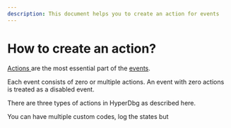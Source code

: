 ```yaml
---
description: This document helps you to create an action for events
---
```


# How to create an action?

[Actions ](https://docs.hyperdbg.com/design/debugger-internals/actions)are the most essential part of the [events](https://docs.hyperdbg.com/design/debugger-internals/events).

Each event consists of zero or multiple actions. An event with zero actions is treated as a disabled event.

There are three types of actions in HyperDbg as described here.

You can have multiple custom codes, log the states but 

